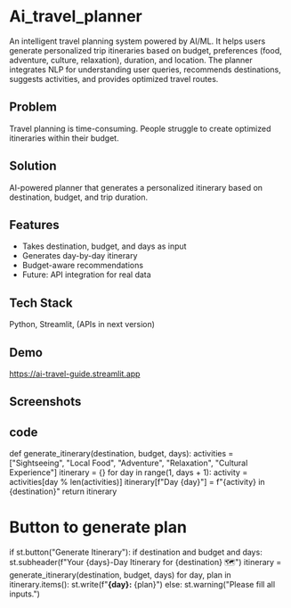 # Ai_travel_planner
An intelligent travel planning system powered by AI/ML. It helps users generate personalized trip itineraries based on budget, preferences (food, adventure, culture, relaxation), duration, and location. The planner integrates NLP for understanding user queries, recommends destinations, suggests activities, and provides optimized travel routes.
## Problem
Travel planning is time-consuming. People struggle to create optimized itineraries within their budget.

## Solution
AI-powered planner that generates a personalized itinerary based on destination, budget, and trip duration.

## Features
- Takes destination, budget, and days as input
- Generates day-by-day itinerary
- Budget-aware recommendations
- Future: API integration for real data

## Tech Stack
Python, Streamlit, (APIs in next version)

## Demo
https://ai-travel-guide.streamlit.app

## Screenshots


## code
def generate_itinerary(destination, budget, days):
    activities = ["Sightseeing", "Local Food", "Adventure", "Relaxation", "Cultural Experience"]
    itinerary = {}
    for day in range(1, days + 1):
        activity = activities[day % len(activities)]
        itinerary[f"Day {day}"] = f"{activity} in {destination}"
    return itinerary

# Button to generate plan
if st.button("Generate Itinerary"):
    if destination and budget and days:
        st.subheader(f"Your {days}-Day Itinerary for {destination} 🗺️")
        itinerary = generate_itinerary(destination, budget, days)
        for day, plan in itinerary.items():
            st.write(f"**{day}:** {plan}")
    else:
        st.warning("Please fill all inputs.")


